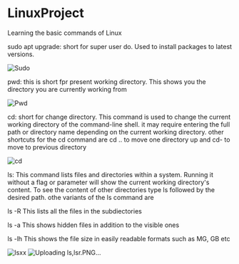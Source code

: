 # LinuxProject

Learning the basic commands of Linux

sudo apt upgrade: short for super user do. Used to install packages to latest versions.

![Sudo](https://github.com/Jbtical/LinuxProject/assets/138527526/73aa2e78-5924-4834-ad6c-b7571c8b0dc4)

pwd: this is short fpr present working directory. This shows you the directory you are currently working from

![Pwd](https://github.com/Jbtical/LinuxProject/assets/138527526/79bdaf51-a6bf-4d3f-b674-b260edf960ef)

cd: short for change directory. This command is used to change the current working directory of the command-line shell. it may require entering the full path or directory name depending on the current working directory. other shortcuts for the cd command are cd .. to move one directory up and cd- to move to previous directory

![cd](https://github.com/Jbtical/LinuxProject/assets/138527526/5c382a3d-b236-4ccf-ab96-4eb229409ad0)

ls: This command lists files and directories within a system. Running it without a flag or parameter will show the current working directory's content. To see the content of other directories type ls followed by the desired path. othe variants of the ls command are

ls -R This lists all the files in the subdiectories

ls -a This shows hidden files in addition to the visible ones

ls -lh This shows the file size in easily readable formats such as MG, GB etc

![lsxx](https://github.com/Jbtical/LinuxProject/assets/138527526/b018009a-0141-4e48-a7cd-c33210357e79)
![Uploading ls,lsr.PNG…]()

